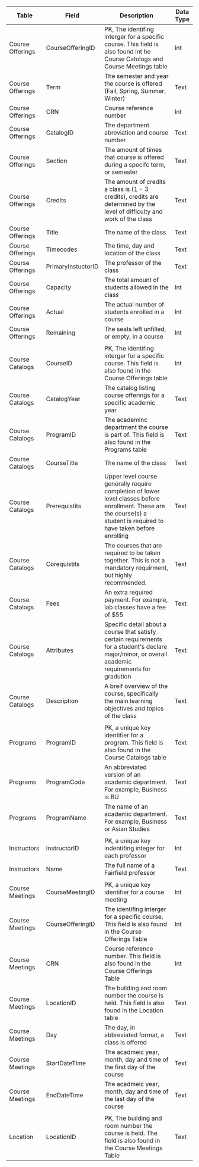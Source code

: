 | Table            | Field              | Description                                                                                                                                                            | Data Type |
|------------------|--------------------|------------------------------------------------------------------------------------------------------------------------------------------------------------------------|-----------|
| Course Offerings | CourseOfferingID           | PK, The identifing interger for a specific course. This field is also found int he Course Catologs  and Course Meetings table                                                             | Int       |
| Course Offerings | Term               | The semester and year the course is offered (Fall, Spring, Summer, Winter)                                                                                             | Text      |
| Course Offerings | CRN                | Course reference number                                                                                                                                                | Int       |
| Course Offerings | CatalogID          | The department abreviation and course number                                                                                                                           | Text      |
| Course Offerings | Section            | The amount of times that course is offered during a specifc term, or semester                                                                                          | Text      |
| Course Offerings | Credits            | The amount of credits a class is (1 - 3 credits), credits are determined by the level of difficulty and work of the class                                              | Text      |
| Course Offerings | Title              | The name of the class                                                                                                                                                  | Text      |
| Course Offerings | Timecodes          | The time, day and location of the class                                                                                                                                | Text      |
| Course Offerings | PrimaryInstuctorID | The professor of the class                                                                                                                                             | Text      |
| Course Offerings | Capacity           | The total amount of students allowed in the class                                                                                                                      | Int       |
| Course Offerings | Actual             | The actual number of students enrolled in a course                                                                                                                     | Int       |
| Course Offerings | Remaining          | The seats left unfilled, or empty, in a course                                                                                                                         | Int       |
|                  |                    |                                                                                                                                                                        |           |
| Course Catalogs  | CourseID           | PK, The identifing interger for a specific course. This field is also found in the Course Offerings table                                                              | Int       |
| Course Catalogs  | CatalogYear        | The catalog listing course offerings for a specific academic year                                                                                                      | Text      |
| Course Catalogs  | ProgramID          | The academinc department the course is part of. This field is also found in the Programs table                                                                         | Text      |
| Course Catalogs  | CourseTitle        | The name of the class                                                                                                                                                  | Text      |
| Course Catalogs  | Prerequistits      | Upper level course generally require completion of lower level classes before enrollment. These are the course(s) a student is required to have taken before enrolling | Text      |
| Course Catalogs  | Corequistits       | The courses that are required to be taken together. This is not a mandatory requirment, but highly recommended.                                                        | Text      |
| Course Catalogs  | Fees               | An extra required payment. For example, lab classes have a fee of $55                                                                                                  | Text      |
| Course Catalogs  | Attributes         | Specific detail about a course that satisfy certain requirements for a student's declare major/minor, or overall academic requirements for gradution                   | Text      |
| Course Catalogs  | Description        | A breif overview of the course, specifically the main learning objectives and topics of the class                                                                      | Text      |
|                  |                    |                                                                                                                                                                        |           |
| Programs         | ProgramID          | PK, a unique key identifier for a program. This field is also found in the Course Catalogs table                                                                       | Text      |
| Programs         | ProgramCode        | An abbreviated version of an academic department. For example, Business is BU                                                                                          | Text      |
| Programs         | ProgramName        | The name of an academic department. For example, Business or Asian Studies                                                                                             | Text      |
|                  |                    |                                                                                                                                                                        |           |
| Instructors      | InstructorID       | PK, a unique key indentifing integer for each professor                                                                                                                | Int       |
| Instructors      | Name               | The full name of a Fairfield professor                                                                                                                                 | Text      |
|                  |                    |                                                                                                                                                                        |           |
| Course Meetings  | CourseMeetingID    | PK, a unique key identifier for a course meeting                                                                                                                       | Int       |
| Course Meetings  | CourseOfferingID               | The identifing interger for a specific course. This field is also found in the Course Offerings Table                                                                                                               | Int       |
| Course Meetings  | CRN                | Course reference number. This field is also found in the Course Offerings Table                                                                                                                                                | Int       |
| Course Meetings  | LocationID         | The building and room number the course is held. This field is also found in the Location table                                                                        | Text      |
| Course Meetings  | Day         | The day, in abbreviated format, a class is offered                                                                        | Text      |
| Course Meetings  | StartDateTime      | The acadmeic year, month, day and time of the first day of the course                                                                                                  | Text      |
| Course Meetings  | EndDateTime        | The acadmeic year, month, day and time of the last day of the course                                                                                                   | Text      |
|                  |                    |                                                                                                                                                                        |           |
| Location         | LocationID         | PK, The building and room number the course is held. The field is also found in the Course Meetings Table                                                               | Text      |
